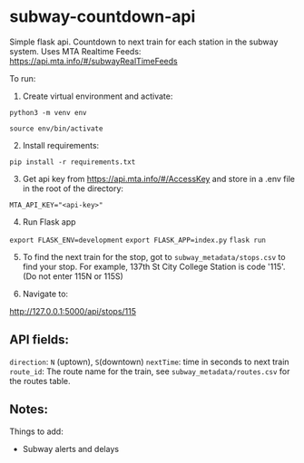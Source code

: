 # subway-countdown-api
Simple flask api. Countdown to next train for each station in the subway system. 
Uses MTA Realtime Feeds: https://api.mta.info/#/subwayRealTimeFeeds

To run:

1) Create virtual environment and activate:

`python3 -m venv env`

`source env/bin/activate`

2) Install requirements:

`pip install -r requirements.txt`

3) Get api key from https://api.mta.info/#/AccessKey and store in a .env file in the root of the directory:

`MTA_API_KEY="<api-key>"`

4) Run Flask app

`export FLASK_ENV=development`
`export FLASK_APP=index.py`
`flask run`

5) To find the next train for the stop, got to `subway_metadata/stops.csv` to find your stop. For example, 137th St City College Station is code '115'. (Do not enter 115N or 115S)

6) Navigate to:

http://127.0.0.1:5000/api/stops/115

## API fields:

`direction`: `N` (uptown), `S`(downtown)
`nextTime`: time in seconds to next train
`route_id`: The route name for the train, see `subway_metadata/routes.csv` for the routes table.

## Notes:
Things to add:
- Subway alerts and delays